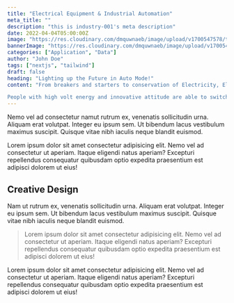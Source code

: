 ```yaml
---
title: "Electrical Equipment & Industrial Automation"
meta_title: ""
description: "this is industry-001's meta description"
date: 2022-04-04T05:00:00Z
image: "https://res.cloudinary.com/dmquwnaeb/image/upload/v1700547578/talentWorkx/hmuei62d9ugq4zdpfccn.png"
bannerImage: "https://res.cloudinary.com/dmquwnaeb/image/upload/v1700544988/talentWorkx/uaiczqd5psjhmoej8vzl.png"
categories: ["Application", "Data"]
author: "John Doe"
tags: ["nextjs", "tailwind"]
draft: false
heading: "Lighting up the Future in Auto Mode!"
content: "From breakers and starters to conservation of Electricity, Electrical and Switchgear equipment’s are indispensable so is the Industrial Automation , Human Being has accelerated his growth with the use of control systems, such as robots and information technologies for handling different processes and machineries in an industry to replace oneself. We understand the connections and circuits which can start or break your growth in the longer run. Our experience from the connections we have made with the movers and shakers of the industry and circuits on which workforce moves enables us to deliver beyond your expectations. We are ready to switch gears with you, make powerful connections and design unbreakable circuits in building your Talent pool made up of-

People with high volt energy and innovative attitude are able to switch gears with a fast-changing technology in the world of Electricity."
---
```


Nemo vel ad consectetur namut rutrum ex, venenatis sollicitudin urna. Aliquam erat volutpat. Integer eu ipsum sem. Ut bibendum lacus vestibulum maximus suscipit. Quisque vitae nibh iaculis neque blandit euismod.

Lorem ipsum dolor sit amet consectetur adipisicing elit. Nemo vel ad consectetur ut aperiam. Itaque eligendi natus aperiam? Excepturi repellendus consequatur quibusdam optio expedita praesentium est adipisci dolorem ut eius!

## Creative Design

Nam ut rutrum ex, venenatis sollicitudin urna. Aliquam erat volutpat. Integer eu ipsum sem. Ut bibendum lacus vestibulum maximus suscipit. Quisque vitae nibh iaculis neque blandit euismod.

> Lorem ipsum dolor sit amet consectetur adipisicing elit. Nemo vel ad consectetur ut aperiam. Itaque eligendi natus aperiam? Excepturi repellendus consequatur quibusdam optio expedita praesentium est adipisci dolorem ut eius!

Lorem ipsum dolor sit amet consectetur adipisicing elit. Nemo vel ad consectetur ut aperiam. Itaque eligendi natus aperiam? Excepturi repellendus consequatur quibusdam optio expedita praesentium est adipisci dolorem ut eius!
